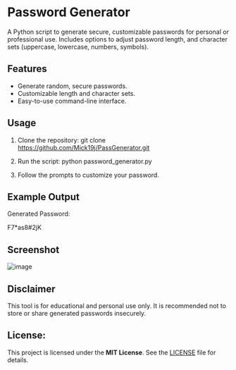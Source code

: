 # Password Generator

A Python script to generate secure, customizable passwords for personal or professional use. Includes options to adjust password length, and character sets (uppercase, lowercase, numbers, symbols).

## Features
- Generate random, secure passwords.
- Customizable length and character sets.
- Easy-to-use command-line interface.

## Usage
1. Clone the repository:
git clone https://github.com/Mick19j/PassGenerator.git

3. Run the script:
python password_generator.py

4. Follow the prompts to customize your password.

## Example Output
Generated Password:

F7*as8#2jK

## Screenshot
![image](https://github.com/user-attachments/assets/4d2831e3-1476-4c88-90fe-8fa765281409)

## Disclaimer
This tool is for educational and personal use only. It is recommended not to store or share generated passwords insecurely.

## License:
This project is licensed under the **MIT License**. See the [LICENSE](LICENSE) file for details.

